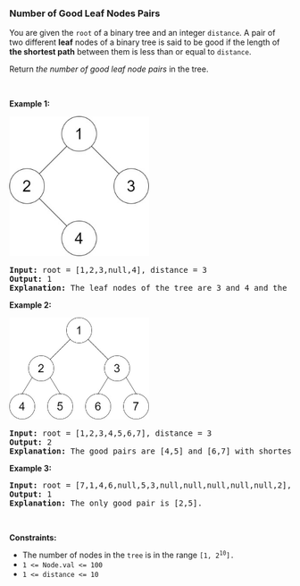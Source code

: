 
<h3>Number of Good Leaf Nodes Pairs</h3>
<div><p>You are given the <code>root</code> of a binary tree and an integer <code>distance</code>. A pair of two different <strong>leaf</strong> nodes of a binary tree is said to be good if the length of <strong>the shortest path</strong> between them is less than or equal to <code>distance</code>.</p>
<p>Return <em>the number of good leaf node pairs</em> in the tree.</p>
<p> </p>
<p><strong>Example 1:</strong></p>
<img alt="" src="assets/1dc4acefea914a1b9a4ae14a44e71f0a.jpg" style="width: 250px; height: 250px;"/>
<pre><strong>Input:</strong> root = [1,2,3,null,4], distance = 3
<strong>Output:</strong> 1
<strong>Explanation:</strong> The leaf nodes of the tree are 3 and 4 and the length of the shortest path between them is 3. This is the only good pair.
</pre>
<p><strong>Example 2:</strong></p>
<img alt="" src="assets/72dca2b149d54d978819019d09042133.jpg" style="width: 250px; height: 182px;"/>
<pre><strong>Input:</strong> root = [1,2,3,4,5,6,7], distance = 3
<strong>Output:</strong> 2
<strong>Explanation:</strong> The good pairs are [4,5] and [6,7] with shortest path = 2. The pair [4,6] is not good because the length of ther shortest path between them is 4.
</pre>
<p><strong>Example 3:</strong></p>
<pre><strong>Input:</strong> root = [7,1,4,6,null,5,3,null,null,null,null,null,2], distance = 3
<strong>Output:</strong> 1
<strong>Explanation:</strong> The only good pair is [2,5].
</pre>
<p> </p>
<p><strong>Constraints:</strong></p>
<ul>
<li>The number of nodes in the <code>tree</code> is in the range <code>[1, 2<sup>10</sup>].</code></li>
<li><code>1 &lt;= Node.val &lt;= 100</code></li>
<li><code>1 &lt;= distance &lt;= 10</code></li>
</ul>
</div>

